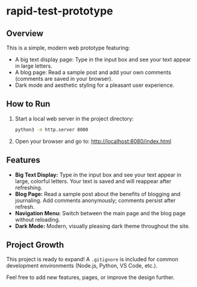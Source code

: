 # rapid-test-prototype

## Overview

This is a simple, modern web prototype featuring:
- A big text display page: Type in the input box and see your text appear in large letters.
- A blog page: Read a sample post and add your own comments (comments are saved in your browser).
- Dark mode and aesthetic styling for a pleasant user experience.

## How to Run

1. Start a local web server in the project directory:
	```bash
	python3 -m http.server 8080
	```
2. Open your browser and go to:
	[http://localhost:8080/index.html](http://localhost:8080/index.html)

## Features

- **Big Text Display:** Type in the input box and see your text appear in large, colorful letters. Your text is saved and will reappear after refreshing.
- **Blog Page:** Read a sample post about the benefits of blogging and journaling. Add comments anonymously; comments persist after refresh.
- **Navigation Menu:** Switch between the main page and the blog page without reloading.
- **Dark Mode:** Modern, visually pleasing dark theme throughout the site.

## Project Growth

This project is ready to expand! A `.gitignore` is included for common development environments (Node.js, Python, VS Code, etc.).

Feel free to add new features, pages, or improve the design further.